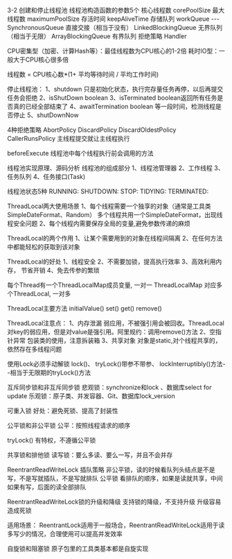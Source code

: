 3-2
    创建和停止线程池
        线程池构造函数的参数5个
        核心线程数 corePoolSize
        最大线程数 maximumPoolSize
        存活时间  keepAliveTime
        存储队列 workQueue ---SynchronousQueue 直接交接（相当于没有）
                             LinkedBlockingQueue 无界队列（相当于无限）
                             ArrayBlockingQueue 有界队列
        拒绝策略 Handler
        
        
CPU密集型（加密、计算Hash等）：最佳线程数为CPU核心的1-2倍
耗时IO型：一般大于CPU核心很多倍

线程数 = CPU核心数*(1+ 平均等待时间 / 平均工作时间)


停止线程池：
    1、shutdown 只是初始化状态，执行完存量任务再停，以后再提交任务会拒绝
    2、isShutDown boolean
    3、isTerminated boolean返回所有任务是否真的已经全部结束了
    4、awaitTermination boolean 等一段时间，检测线程是否停止
    5、shutDownNow 
    
    
4种拒绝策略
    AbortPolicy
    DiscardPolicy
    DiscardOldestPolicy
    CallerRunsPolicy 主线程提交就让主线程执行
    
beforeExecute
    线程池中每个线程执行前会调用的方法
    
线程池实现原理、源码分析
    线程池的组成部分
        1、线程池管理器
        2、工作线程
        3、任务队列
        4、任务接口(Task)
        
线程池状态5种
    RUNNING: 
    SHUTDOWN:
    STOP:
    TIDYING:
    TERMINATED:
    
    
    
ThreadLocal两大使用场景
    1、每个线程需要一个独享的对象（通常是工具类SimpleDateFormat、Random）
        多个线程共用一个SimpleDateFormat，出现线程安全问题
    2、每个线程内需要保存全局的变量,避免参数传递的麻烦
    

ThreadLocal的两个作用
    1、让某个需要用到的对象在线程间隔离
    2、在任何方法中都能轻松的获取到该对象
    
ThreadLocal的好处
    1、线程安全
    2、不需要加锁，提高执行效率
    3、高效利用内存， 节省开销
    4、免去传参的繁琐
    
每个Thread有一个ThreadLocalMap成员变量, 一对一
ThreadLocalMap 对应多个ThreadLocal, 一对多

ThreadLocal主要方法
    initialValue()
    set()
    get()
    remove()
    
ThreadLocal注意点：
    1、内存泄漏
    弱应用，不被强引用会被回收。ThreadLocal对key的弱应用，但是对value是强引用。阿里规约：调用remove()方法
    2、空指针异常
    包装类的使用，注意拆装箱
    3、共享对象
    对象是static,对个线程共享的，依然存在多线程问题
    
    
使用Lock必须手动解锁
    lock()、
    tryLock()带参不带参、
    lockInterruptibly()方法--相当于无限期的tryLock()方法
    
互斥同步锁和非互斥同步锁
    悲观锁：synchronize和lock 、数据库select for update
    乐观锁：原子类、并发容器、Git、数据库lock_version
    
可重入锁
    好处：避免死锁、提高了封装性
    
    
公平锁和非公平锁
    公平：按照线程请求的顺序
    
tryLock() 有特权，不遵循公平锁
    
    
共享锁和排他锁
    读写锁：要么多读、要么一写，并且不会并存
    
ReentrantReadWriteLock 插队策略
    非公平锁，读的时候看队列头结点是不是写，不是写就插队，不是写就排队
    公平锁 看排队的顺序，如果是读就共享，中间如果有写，后面的读全部排队
    
ReentrantReadWriteLock锁的升级和降级
    支持锁的降级，不支持升级
    升级容易造成死锁
    
   适用场景： ReentrantLock适用于一般场合，ReentrantReadWriteLock适用于读多写少的情况，合理使用可以提高并发效率
   
自旋锁和阻塞锁
    原子包里的工具类基本都是自旋实现